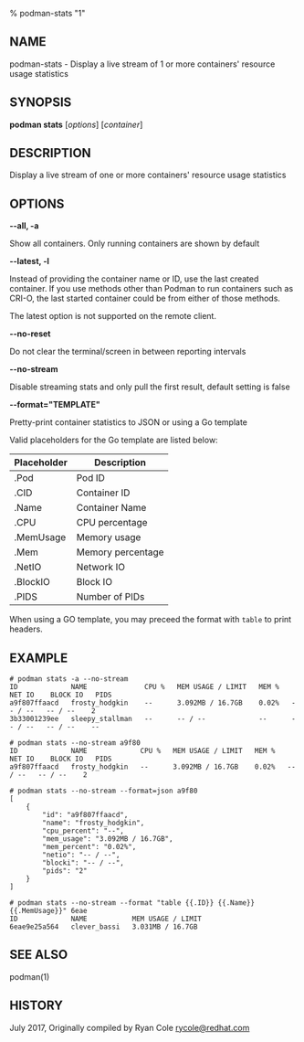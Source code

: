% podman-stats "1"

## NAME
podman\-stats - Display a live stream of 1 or more containers' resource usage statistics

## SYNOPSIS
**podman stats** [*options*] [*container*]

## DESCRIPTION
Display a live stream of one or more containers' resource usage statistics

## OPTIONS

**--all, -a**

Show all containers.  Only running containers are shown by default

**--latest, -l**

Instead of providing the container name or ID, use the last created container. If you use methods other than Podman
to run containers such as CRI-O, the last started container could be from either of those methods.

The latest option is not supported on the remote client.

**--no-reset**

Do not clear the terminal/screen in between reporting intervals

**--no-stream**

Disable streaming stats and only pull the first result, default setting is false

**--format="TEMPLATE"**

Pretty-print container statistics to JSON or using a Go template

Valid placeholders for the Go template are listed below:

| **Placeholder** | **Description**   |
| --------------- | ---------------   |
| .Pod            | Pod ID      |
| .CID            | Container ID      |
| .Name           | Container Name    |
| .CPU            | CPU percentage    |
| .MemUsage       | Memory usage      |
| .Mem            | Memory percentage |
| .NetIO          | Network IO        |
| .BlockIO        | Block IO          |
| .PIDS           | Number of PIDs    |

When using a GO template, you may preceed the format with `table` to print headers.
## EXAMPLE

```
# podman stats -a --no-stream
ID             NAME              CPU %   MEM USAGE / LIMIT   MEM %   NET IO    BLOCK IO   PIDS
a9f807ffaacd   frosty_hodgkin    --      3.092MB / 16.7GB    0.02%   -- / --   -- / --    2
3b33001239ee   sleepy_stallman   --      -- / --             --      -- / --   -- / --    --
```

```
# podman stats --no-stream a9f80
ID             NAME             CPU %   MEM USAGE / LIMIT   MEM %   NET IO    BLOCK IO   PIDS
a9f807ffaacd   frosty_hodgkin   --      3.092MB / 16.7GB    0.02%   -- / --   -- / --    2
```

```
# podman stats --no-stream --format=json a9f80
[
    {
        "id": "a9f807ffaacd",
        "name": "frosty_hodgkin",
        "cpu_percent": "--",
        "mem_usage": "3.092MB / 16.7GB",
        "mem_percent": "0.02%",
        "netio": "-- / --",
        "blocki": "-- / --",
        "pids": "2"
    }
]
```

```
# podman stats --no-stream --format "table {{.ID}} {{.Name}} {{.MemUsage}}" 6eae
ID             NAME           MEM USAGE / LIMIT
6eae9e25a564   clever_bassi   3.031MB / 16.7GB
```

## SEE ALSO
podman(1)

## HISTORY
July 2017, Originally compiled by Ryan Cole <rycole@redhat.com>
